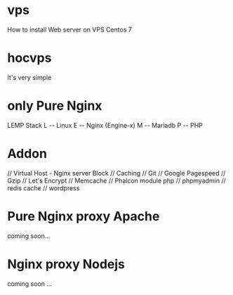 # vps
How to install Web server on VPS Centos 7


# hocvps
It's very simple


# only Pure Nginx
LEMP Stack
L -- Linux 
E -- Nginx (Engine-x)
M -- Mariadb
P -- PHP

# Addon
// Virtual Host - Nginx server Block
// Caching 
// Git 
// Google Pagespeed 
// Gzip 
// Let's Encrypt 
// Memcache 
// Phalcon module php 
// phpmyadmin 
// redis cache 
// wordpress

# Pure Nginx proxy Apache
coming soon...


# Nginx proxy Nodejs
coming soon ... 
